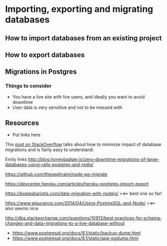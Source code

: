 # Importing, exporting and migrating databases

## How to import databases from an existing project

## How to export databases

## Migrations in Postgres

### Things to consider

- You have a live site with live users, and ideally you want to avoid downtime
- User data is very sensitive and not to be messed with

## Resources

- Put links here

This [post on StackOverflow](http://dba.stackexchange.com/questions/10913/best-practices-for-schema-changes-and-data-migrations-to-a-live-database-without) talks about how to minimize impact of database migrations and is fairly easy to understand:





Emily links
http://blog.honeybadger.io/zero-downtime-migrations-of-large-databases-using-rails-postgres-and-redis/

https://github.com/theoephraim/node-pg-migrate

https://devcenter.heroku.com/articles/heroku-postgres-import-export

https://kostasbariotis.com/data-migration-with-nodejs/ <<== best one so far!

https://www.wlaurance.com/2014/04/Using-PostgreSQL-and-Node/ <<== also seems nice

http://dba.stackexchange.com/questions/10913/best-practices-for-schema-changes-and-data-migrations-to-a-live-database-without

- https://www.postgresql.org/docs/9.1/static/backup-dump.html
- https://www.postgresql.org/docs/8.1/static/app-pgdump.html
